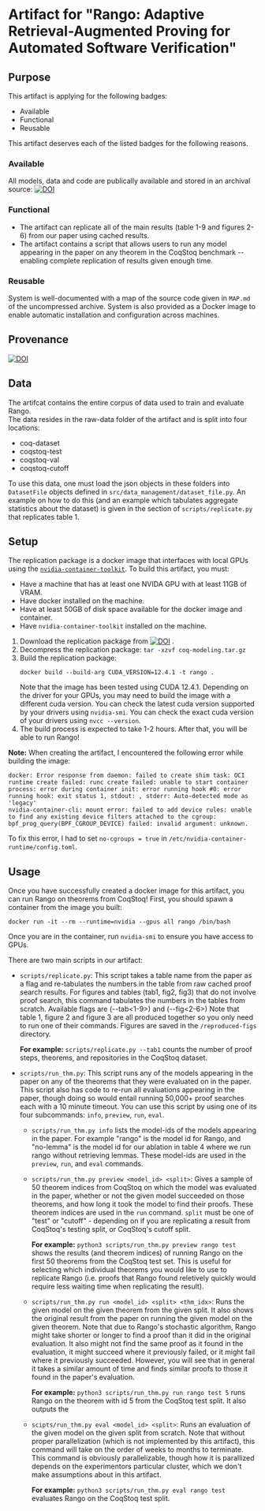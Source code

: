 # Artifact for "Rango: Adaptive Retrieval-Augmented Proving for Automated Software Verification"


## Purpose
This artifact is applying for the following badges:
- Available
- Functional
- Reusable

This artifact deserves each of the listed badges for the following reasons.

### Available
All models, data and code are publically available and stored in an archival source: [![DOI](https://zenodo.org/badge/DOI/10.5281/zenodo.14853833.svg)](https://doi.org/10.5281/zenodo.14853833) 

### Functional
- The artifact can replicate all of the main results (table 1-9 and figures 2-6) from our paper using cached results. 
- The artifact contains a script that allows users to run any model appearing in the paper on any theorem in the CoqStoq benchmark -- enabling complete replication of results given enough time. 

### Reusable
System is well-documented with a map of the source code given in `MAP.md` of the uncompressed archive. 
System is also  provided as a Docker image to enable automatic installation and configuration across machines. 

## Provenance
[![DOI](https://zenodo.org/badge/DOI/10.5281/zenodo.14853833.svg)](https://doi.org/10.5281/zenodo.14853833) 

## Data
The artifcat contains the entire corpus of data used to train and evaluate Rango.  
The data resides in the raw-data folder of the artifact and is split into four locations: 
- coq-dataset
- coqstoq-test
- coqstoq-val
- coqstoq-cutoff

To use this data, one must load the json objects  in these folders into `DatasetFile` objects defined in `src/data_management/dataset_file.py`.
An example on how to do this (and an example which tabulates aggregate statistics about the dataset) is given in the section of `scripts/replicate.py` that replicates table 1. 


## Setup
The replication package is a docker image that interfaces with local GPUs using the [`nvidia-container-toolkit`](https://docs.nvidia.com/datacenter/cloud-native/container-toolkit/latest/install-guide.html#installing-with-apt).
To build this artifact, you must: 
- Have a machine that has at least one NVIDA GPU with at least 11GB of VRAM. 
- Have docker installed on the machine. 
- Have at least 50GB of disk space available for the docker image and container. 
- Have `nvidia-container-toolkit` installed on the machine.

1. Download the replication package from [![DOI](https://zenodo.org/badge/DOI/10.5281/zenodo.14853833.svg)](https://doi.org/10.5281/zenodo.14853833) .
2. Decompress the replication package: `tar -xzvf coq-modeling.tar.gz`
3. Build the replication package:
   ```
   docker build --build-arg CUDA_VERSION=12.4.1 -t rango .
   ```
   Note that the image has been tested using CUDA 12.4.1. 
   Depending on the driver for your GPUs, you may need to build the image 
   with a different cuda version. 
   You can check the latest cuda version supported by your drivers using `nvidia-smi`. 
   You can check the exact cuda version of your drivers using `nvcc --version`.
4. The build process is expected to take 1-2 hours. After that, you will be able to run Rango! 


**Note:** When creating the artifact, I encountered the following error while building the image:
```
docker: Error response from daemon: failed to create shim task: OCI runtime create failed: runc create failed: unable to start container process: error during container init: error running hook #0: error running hook: exit status 1, stdout: , stderr: Auto-detected mode as 'legacy'
nvidia-container-cli: mount error: failed to add device rules: unable to find any existing device filters attached to the cgroup: bpf_prog_query(BPF_CGROUP_DEVICE) failed: invalid argument: unknown.
``` 
To fix this error, I had to set `no-cgroups = true` in `/etc/nvidia-container-runtime/config.toml`.


## Usage
Once you have successfully created a docker image for this artifact, you can run Rango on theorems from CoqStoq!
First, you should spawn a container from the image you built:
```
docker run -it --rm --runtime=nvidia --gpus all rango /bin/bash
```
Once you are in the container, run `nvidia-smi` to ensure you have access to GPUs.


There are two main scripts in our artifact:
- `scripts/replicate.py`: This script takes a table name from the paper as a flag and re-tabulates the numbers in the table from 
raw cached proof search results. For figures and tables (tab1, fig2, fig3) that do not involve proof search, this command tabulates the numbers in the tables from scratch. 
Available flags are (--tab<1-9>) and (--fig<2-6>)
Note that table 1, figure 2 and figure 3 are all produced together so you only need to run one of their commands.
Figures are saved in the `/reproduced-figs` directory.

  **For example:** ``scripts/replicate.py --tab1`` counts the number of proof steps, theorems, and repositories in the CoqStoq dataset.

- `scripts/run_thm.py`: This script runs any of the models appearing in the paper on any of the theorems that they were evaluated on in the paper. 
This script also has code to re-run all evaluations appearing in the paper, though doing so would entail running 50,000+ proof searches each with a 10 minute timeout. 
You can use this script by using one of its four subcommands: `info`, `preview`, `run`, `eval`.
  - `scripts/run_thm.py info` lists the model-ids of the models appearing in the paper. For example "rango" is the model id for Rango, and "no-lemma" is the model id for our ablation in table 4 where we run rango without retrieving lemmas. These model-ids are used in the `preview`, `run`, and `eval` commands. 

  - `scripts/run_thm.py preview <model_id> <split>`: Gives a sample of 50 theorem indices from CoqStoq on which the model was evaluated in the paper, whether or not
  the given model succeeded on those theorems, and how long it took the model to find their proofs. These theorem indices are used in the `run` command. `split` 
  must be one of "test" or "cutoff" - depending on if you are replicating a result from CoqStoq's testing split, or CoqStoq's cutoff split.  

    **For example:** `python3 scripts/run_thm.py preview rango test` shows the results (and theorem indices) of running Rango on the first 50 theorems from the CoqStoq test set. This is useful for selecting which individual theorems you would like to use to replicate Rango (i.e. proofs that Rango found reletively quickly would require less waiting time when replicating the result).

  - `scripts/run_thm.py run <model_id> <split> <thm_idx>`: Runs the given model on the given theorem from the given split. It also shows the original result 
  from the paper on running the given model on the given theorem. Note that due to Rango's stochastic algorithm, Rango might take shorter or longer to find a proof than it did in the original evaluation. It also might not find the same proof as it found in the evaluation, it might succeed where it previously failed, or it might fail where it previously succeeded. However, you will see that in general it takes a similar amount of time and finds similar proofs to those it found in the paper's evaluation. 

    **For example:** `python3 scripts/run_thm.py run rango test 5` runs Rango on the theorem with id 5 from the CoqStoq test split.
    It also outputs the 
  
  - `scipts/run_thm.py eval <model_id> <split>`: Runs an evaluation of the given model on the given split from scratch. Note that without proper parallelization (which is not implemented by this artifact), this command will take on the order of weeks to months to terminate. This command is obviously parallelizable, though how it is parallized depends on the experimentors particular cluster, which we don't make assumptions about in this artifact. 

    **For example:** `python3 scripts/run_thm.py eval rango test` evaluates Rango on the CoqStoq test split.

